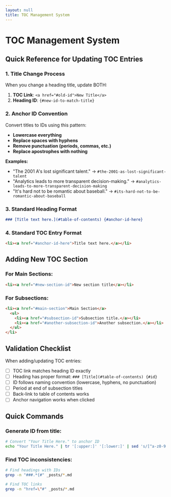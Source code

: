 ```yaml
---
layout: null
title: TOC Management System
---
```


# TOC Management System

## Quick Reference for Updating TOC Entries

### 1. Title Change Process
When you change a heading title, update BOTH:

1. **TOC Link**: `<a href="#old-id">New Title</a>`
2. **Heading ID**: `{#new-id-to-match-title}`

### 2. Anchor ID Convention
Convert titles to IDs using this pattern:
- **Lowercase everything**
- **Replace spaces with hyphens**
- **Remove punctuation (periods, commas, etc.)**
- **Replace apostrophes with nothing**

**Examples:**
- "The 2001 A's lost significant talent." → `#the-2001-as-lost-significant-talent`
- "Analytics leads to more transparent decision-making." → `#analytics-leads-to-more-transparent-decision-making`
- "It's hard not to be romantic about baseball." → `#its-hard-not-to-be-romantic-about-baseball`

### 3. Standard Heading Format
```markdown
### [Title text here.](#table-of-contents) {#anchor-id-here}
```

### 4. Standard TOC Entry Format
```html
<li><a href="#anchor-id-here">Title text here.</a></li>
```

## Adding New TOC Section

### For Main Sections:
```html
<li><a href="#new-section-id">New section title</a></li>
```

### For Subsections:
```html
<li><a href="#main-section">Main Section</a>
  <ul>
    <li><a href="#subsection-id">Subsection title.</a></li>
    <li><a href="#another-subsection-id">Another subsection.</a></li>
  </ul>
</li>
```

## Validation Checklist

When adding/updating TOC entries:

- [ ] TOC link matches heading ID exactly
- [ ] Heading has proper format: `### [Title](#table-of-contents) {#id}`
- [ ] ID follows naming convention (lowercase, hyphens, no punctuation)
- [ ] Period at end of subsection titles
- [ ] Back-link to table of contents works
- [ ] Anchor navigation works when clicked

## Quick Commands

### Generate ID from title:
```bash
# Convert "Your Title Here." to anchor ID
echo "Your Title Here." | tr '[:upper:]' '[:lower:]' | sed 's/[^a-z0-9 ]//g' | tr ' ' '-'
```

### Find TOC inconsistencies:
```bash
# Find headings with IDs
grep -n "###.*{#" _posts/*.md

# Find TOC links
grep -n "href=\"#" _posts/*.md
```